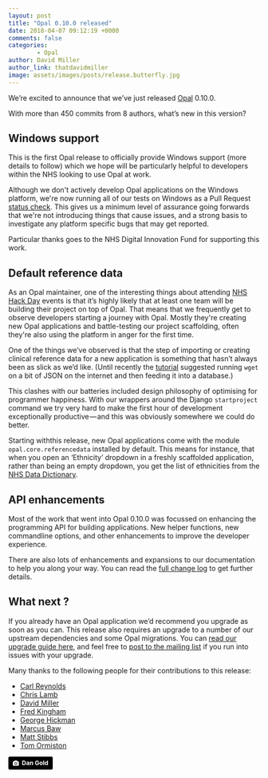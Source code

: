 ```yaml
---
layout: post
title: "Opal 0.10.0 released"
date: 2018-04-07 09:12:19 +0000
comments: false
categories:
        - Opal
author: David Miller
author_link: thatdavidmiller
image: assets/images/posts/release.butterfly.jpg
---
```

We’re excited to announce that we’ve just released
[Opal](http://opal.openhealthcare.org.uk) 0.10.0.

With more than 450 commits from 8 authors, what’s new in this version?

## Windows support

This is the first Opal release to officially provide Windows support (more
details to follow) which we hope will be particularly helpful to developers
within the NHS looking to use Opal at work.

Although we don't actively develop Opal applications on the Windows platform,
we're now running all of our tests on Windows as a Pull Request
[status check](https://help.github.com/articles/about-required-status-checks/).
This gives us a minimum level of assurance going forwards that we're not
introducing things that cause issues, and a strong basis to investigate any
platform specific bugs that may get reported.

Particular thanks goes to the NHS Digital Innovation Fund for supporting
this work.

## Default reference data

As an Opal maintainer, one of the interesting things about attending
[NHS Hack Day](http://nhshackday.com) events is that it’s highly likely
that at least one team will be building their project on top of Opal.
That means that we frequently get to observe developers starting a journey
with Opal. Mostly they're creating new Opal applications and battle-testing
our project scaffolding, often they're also using the platform in anger for
the first time.

One of the things we’ve observed is that the step of importing or creating
clinical reference data for a new application is something that hasn’t always
been as slick as we’d like. (Until recently the
[tutorial](http://opal.openhealthcare.org.uk/docs/tutorial/) suggested running
`wget` on a bit of JSON on the internet and then feeding it into a database.)

This clashes with our batteries included design philosophy of optimising for
programmer happiness. With our wrappers around the Django `startproject` command
we try very hard to make the first hour of development exceptionally
productive — and this was obviously somewhere we could do better.

Starting withthis release, new Opal applications come with the module
`opal.core.referencedata` installed by default. This means for instance, that when
you open an ‘Ethnicity’ dropdown in a freshly scaffolded application, rather than
being an empty dropdown, you get the list of ethnicities from the
[NHS Data Dictionary](https://www.datadictionary.nhs.uk/data_dictionary/attributes/e/end/ethnic_category_code_de.asp).

## API enhancements

Most of the work that went into Opal 0.10.0 was focussed on enhancing the programming
API for building applications. New helper functions, new commandline options, and
other enhancements to improve the developer experience.

There are also lots of enhancements and expansions to our documentation to help
you along your way. You can read the
[full change log](https://github.com/openhealthcare/opal/blob/v0.10.0/CHANGELOG.md)
to get further details.

## What next ?

If you already have an Opal application we’d recommend you upgrade as soon as
you can. This release also requires an upgrade to a number of our upstream
dependencies and some Opal migrations. You can
[read our upgrade guide here](http://opal.openhealthcare.org.uk/docs/reference/upgrading/#091-0100),
and feel free to [post to the mailing list](https://groups.google.com/forum/?ohc-dev#!forum/ohc-opal)
if you run into issues with your upgrade.

Many thanks to the following people for their contributions to this release:

* [Carl Reynolds](https://twitter.com/drcjar)
* [Chris Lamb](https://twitter.com/lolamby)
* [David Miller](https://twitter.com/thatdavidmiller)
* [Fred Kingham](https://twitter.com/fredkingham)
* [George Hickman](https://twitter.com/ghickman)
* [Marcus Baw](https://twitter.com/marcus_baw)
* [Matt Stibbs](https://twitter.com/mattstibbs)
* [Tom Ormiston](https://twitter.com/AppiJumbo)


<a style="background-color:black;color:white;text-decoration:none;padding:4px 6px;font-family:-apple-system, BlinkMacSystemFont, &quot;San Francisco&quot;, &quot;Helvetica Neue&quot;, Helvetica, Ubuntu, Roboto, Noto, &quot;Segoe UI&quot;, Arial, sans-serif;font-size:12px;font-weight:bold;line-height:1.2;display:inline-block;border-radius:3px;" href="https://unsplash.com/@danielcgold?utm_medium=referral&amp;utm_campaign=photographer-credit&amp;utm_content=creditBadge" target="_blank" rel="noopener noreferrer" title="Download free do whatever you want high-resolution photos from Dan Gold"><span style="display:inline-block;padding:2px 3px;"><svg xmlns="http://www.w3.org/2000/svg" style="height:12px;width:auto;position:relative;vertical-align:middle;top:-1px;fill:white;" viewBox="0 0 32 32"><title>unsplash-logo</title><path d="M20.8 18.1c0 2.7-2.2 4.8-4.8 4.8s-4.8-2.1-4.8-4.8c0-2.7 2.2-4.8 4.8-4.8 2.7.1 4.8 2.2 4.8 4.8zm11.2-7.4v14.9c0 2.3-1.9 4.3-4.3 4.3h-23.4c-2.4 0-4.3-1.9-4.3-4.3v-15c0-2.3 1.9-4.3 4.3-4.3h3.7l.8-2.3c.4-1.1 1.7-2 2.9-2h8.6c1.2 0 2.5.9 2.9 2l.8 2.4h3.7c2.4 0 4.3 1.9 4.3 4.3zm-8.6 7.5c0-4.1-3.3-7.5-7.5-7.5-4.1 0-7.5 3.4-7.5 7.5s3.3 7.5 7.5 7.5c4.2-.1 7.5-3.4 7.5-7.5z"></path></svg></span><span style="display:inline-block;padding:2px 3px;">Dan Gold</span></a>
